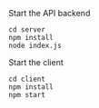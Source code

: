 Start the API backend
```
cd server
npm install
node index.js
```

Start the client
```
cd client
npm install
npm start
```